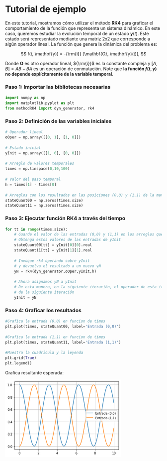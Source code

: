 # Tutorial de ejemplo

En este tutorial, mostramos cómo utilizar el método **RK4** para graficar el comportamiento de la función que representa un sistema dinámico. En este caso, queremos estudiar la evolución temporal de un estado $\mathbf{y}(t)$. Este estado será representado mediante una matriz 2x2 que corresponde a algún operador lineal.
La función que genera la dinámica del problema es:

$$
f(t, \mathbf{y}) = -{\rm{i}} [\mathbf{O}, \mathbf{y}(t)],
$$

Donde $\mathbf{O}$ es otro operador lineal, ${\rm{i}}$ es la constante compleja y $[A, B] = AB - BA$ es un operación de conmutación. Note que **la función $f(t, \mathbf{y})$ no depende explícitamente de la variable temporal**.

### Paso 1: Importar las bibliotecas necesarias

```python
import numpy as np
import matplotlib.pyplot as plt
from methodRK4 import dyn_generator, rk4
```

### Paso 2: Definición de las variables iniciales

```python
# Operador lineal
oOper = np.array([[0, 1], [1, 0]])

# Estado inicial
yInit = np.array([[1, 0], [0, 0]])

# Arreglo de valores temporales
times = np.linspace(0,10,100)

# Valor del paso temporal
h = times[1] - times[0]

# Arreglos con los resultados en las posiciones (0,0) y (1,1) de la matriz resultante
stateQuant00 = np.zeros(times.size)
stateQuant11 = np.zeros(times.size)
```

### Paso 3: Ejecutar función RK4 a través del tiempo

```python
for tt in range(times.size):
    # Guarde el valor de las entradas (0,0) y (1,1) en los arreglos que definimos
    # Obtenga estos valores de las entradas de yInit
    stateQuant00[tt] = yInit[0][0].real
    stateQuant11[tt] = yInit[1][1].real
    
    # Invoque rk4 operando sobre yInit
    # y devuelva el resultado a un nuevo yN
    yN = rk4(dyn_generator,oOper,yInit,h)
    
    # Ahora asignamos yN a yInit
    # De esta manera, en la siguiente iteración, el operador de esta iteración se convierte en el inicial
    # de la siguiente iteración
    yInit = yN
```

### Paso 4: Graficar los resultados

```python
#Grafica la entrada (0,0) en funcion de times
plt.plot(times, stateQuant00, label='Entrada (0,0)') 
 
#Grafica la entrada (1,1) en funcion de times
plt.plot(times, stateQuant11, label='Entrada (1,1)') 

#Muestra la cuadricula y la leyenda
plt.grid(True)
plt.legend()
```

Grafica resultante esperada:

![Gráfica del comportamiento del sistema dinámico](graficaEjemplo.png)
